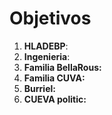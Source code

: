 # Objetivos
1. **HLADEBP**: 
2. **Ingenieria**:
3. **Familia BellaRous:**
4. **Familia CUVA:**
5. **Burriel:**
6. **CUEVA politic:**


